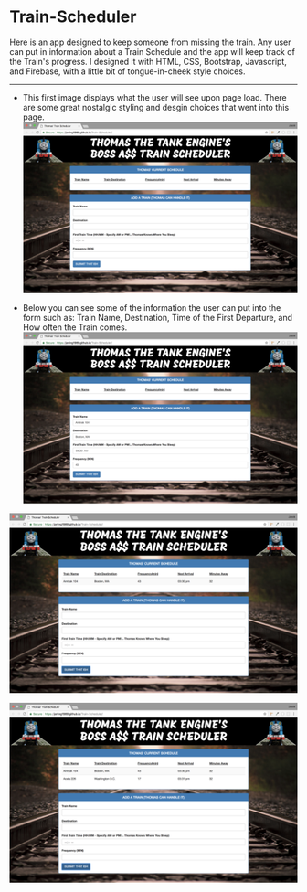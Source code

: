 # Train-Scheduler
Here is an app designed to keep someone from missing the train. Any user can put in information about a Train Schedule and the app will keep track of the Train's progress. I designed it with HTML, CSS, Bootstrap, Javascript, and Firebase, with a little bit of tongue-in-cheek style choices.

---

- This first image displays what the user will see upon page load. There are some great nostalgic styling and desgin choices that went into this page.
![INTRO](assets/images/read_me/intro.png)

- Below you can see some of the information the user can put into the form such as: Train Name, Destination, Time of the First Departure, and How often the Train comes.
![BOSTON FORM](assets/images/read_me/boston-form.png)

![BOSTON RESULTS](assets/images/read_me/boston-results.png)

![DC RESULTS](assets/images/read_me/dc-results.png)
